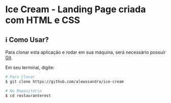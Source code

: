 
# Ice Cream - Landing Page criada com HTML e CSS



## :information_source: Como Usar?

Para clonar esta aplicação e rodar em sua máquina, será necessário possuir [Git](https://git-scm.com).

Em seu terminal, digite:
<br />

```bash
# Para Clonar
$ git clone https://github.com/alewssandra/ice-cream

# No Repositório
$ cd restauranterest
```
